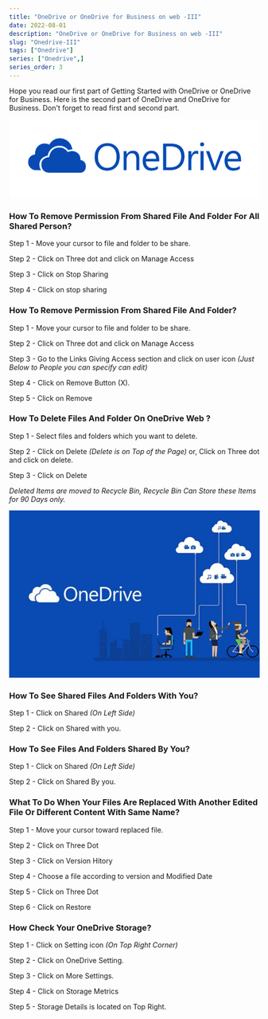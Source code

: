 ```yaml
---
title: "OneDrive or OneDrive for Business on web -III"
date: 2022-08-01
description: "OneDrive or OneDrive for Business on web -III"
slug: "Onedrive-III"
tags: ["Onedrive"]
series: ["Onedrive",]
series_order: 3
---
```


Hope you read our first part of Getting Started with OneDrive or OneDrive for Business. Here is the second part of OneDrive and OneDrive for Business. Don't forget to read first and second part.

<img class="Onedrive" src="img/OneDrive-Logo.png"/>

### How To Remove Permission From Shared File And Folder For All Shared Person?

Step 1 - Move your cursor to file and folder to be share.

Step 2 - Click on Three dot and click on Manage Access

Step 3 - Click on Stop Sharing

Step 4 - Click on stop sharing

### How To Remove Permission From Shared File And Folder?

Step 1 - Move your cursor to file and folder to be share.

Step 2 - Click on Three dot and click on Manage Access

Step 3 - Go to the Links Giving Access section and click on user icon _(Just Below to People you can specify can edit)_

Step 4 - Click on Remove Button (X).

Step 5 - Click on Remove

### How To Delete Files And Folder On OneDrive Web ?

Step 1 - Select files and folders which you want to delete.

Step 2 - Click on Delete _(Delete is on Top of the Page)_ or, Click on Three dot and click on delete.

Step 3 - Click on Delete

_Deleted Items are moved to Recycle Bin, Recycle Bin Can Store these Items for 90 Days only._

<img class="Onedrive" src="img/onedrive.jpg"/>

### How To See Shared Files And Folders With You?

Step 1 - Click on Shared _(On Left Side)_

Step 2 - Click on Shared with you.

### How To See Files And Folders Shared By You?

Step 1 - Click on Shared _(On Left Side)_

Step 2 - Click on Shared By you.

### What To Do When Your Files Are Replaced With Another Edited File Or Different Content With Same Name?

Step 1 - Move your cursor toward replaced file.

Step 2 - Click on Three Dot

Step 3 - Click on Version Hitory

Step 4 - Choose a file according to version and Modified Date

Step 5 - Click on Three Dot

Step 6 - Click on Restore

### How Check Your OneDrive Storage?

Step 1 - Click on Setting icon _(On Top Right Corner)_

Step 2 - Click on OneDrive Setting.

Step 3 - Click on More Settings.

Step 4 - Click on Storage Metrics

Step 5 - Storage Details is located on Top Right.









